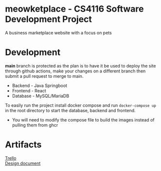 # meowketplace - CS4116 Software Development Project
A business marketplace website with a focus on pets
# Development
**main** branch is protected as the plan is to have it be used to deploy the site through github actions, make your changes on a different branch then submit a pull request to merge to main.
- Backend - Java Springboot 
- Frontend - React
- Database - MySQL/MariaDB

To easily run the project install docker compose and run `docker-compose up` in the root directory to start the database, backend and frontend.
- You will need to modify the compose file to build the images instead of pulling them from ghcr

# Artifacts
[Trello](https://trello.com/b/8407TRM7/cs4116group9businessservicemarketplace)  
[Design document](https://ulcampus-my.sharepoint.com/:w:/r/personal/22351159_studentmail_ul_ie/Documents/Document.docx?d=w055cb39d5d4740408d17462c90b145d5&csf=1&web=1&e=COqaev)
